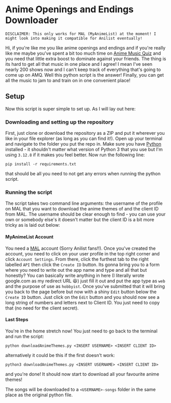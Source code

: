 # Anime Openings and Endings Downloader

`DISCLAIMER: This only works for MAL (MyAnimeList) at the moment! I might look into making it compatible for Anilist
eventually!`

Hi, if you're like me you like anime openings and endings and if you're really like me maybe you've spent a bit too much 
time on [Anime Music Quiz](https://animemusicquiz.com/) and you need that little extra boost to dominate against your 
friends. The thing is its hard to get all that music in one place and I agree! I mean I've seen nearly 200 shows now and 
I can't keep track of everything that's going to come up on AMQ. Well this python script is the answer! Finally, you can 
get all the music to jam to and train on in one convenient place!

## Setup

Now this script is super simple to set up. As I will lay out here:

### Downloading and setting up the repository

First, just clone or download the repository as a ZIP and put it wherever you like in your file explorer (as long as you
can find it!). Open up your terminal and navigate to the folder you put the repo in. Make sure you have [Python](https://www.python.org/downloads/)
installed - it shouldn't matter what version of Python 3 that you use but I'm using `3.12.8` if it makes you feel better.
Now run the following line:

`pip install -r requirements.txt`

that should be all you need to not get any errors when running the python script.

### Running the script

The script takes two command line arguments: the username of the profile on MAL that you want to download the anime themes
of and the client ID from MAL. The username should be clear enough to find - you can use your own or somebody else's it
doesn't matter but the client ID is a bit more tricky as is laid out below:

#### MyAnimeList Account

You need a [MAL](https://myanimelist.net/) account (Sorry Anilist fans!!). Once you've created the account,
you need to click on your user profile in the top right corner and click `Account Settings`. From there, click
the furthest tab to the right labelled `API` then click the `Create ID` button. Its gonna bring you to a form where you
need to write out the app name and type and all that but honestly? You can basically write anything in here (I literally
wrote google.com as my redirect URL 😆) just fill it out and put the app type as `web` and the purpose of use as `hobbyist`.
Once you've submitted that it will bring you back to the page before but now with a shiny `Edit` button below the `Create ID`
button. Just click on the `Edit` button and you should now see a long string of numbers and letters next to Client ID.
You just need to copy that (no need for the client secret).

#### Last Steps

You're in the home stretch now! You just need to go back to the terminal and run the script:

`python downloadAnimeThemes.py <INSERT USERNAME> <INSERT CLIENT ID>`

alternatively it could be this if the first doesn't work:

`python3 downloadAnimeThemes.py <INSERT USERNAME> <INSERT CLIENT ID>`

and you're done! It should now start to download all your favourite anime themes!

The songs will be downloaded to a `<USERNAME>-songs` folder in the same place as the original python file.

